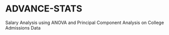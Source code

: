 # ADVANCE-STATS
Salary Analysis using ANOVA and Principal Component Analysis on College Admissions Data
